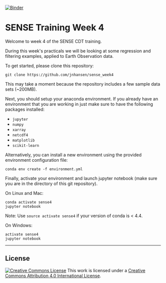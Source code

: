 [![Binder](https://mybinder.org/badge_logo.svg)](https://mybinder.org/v2/gh/jnhansen/sense_week4/master)

# SENSE Training Week 4

Welcome to week 4 of the SENSE CDT training.

During this week's practicals we will be looking at some regression and filtering examples, applied to Earth Observation data.

To get started, please clone this repository:

```
git clone https://github.com/jnhansen/sense_week4
```

This may take a moment because the repository includes a few sample data sets (~200MB).

Next, you should setup your anaconda environment.
If you already have an environment that you are working in
just make sure to have the following packages installed:
- `jupyter`
- `numpy`
- `xarray`
- `netcdf4`
- `matplotlib`
- `scikit-learn`

Alternatively, you can install a new environment using the provided environment configuration file:

```
conda env create -f environment.yml
```

Finally, activate your environment and launch jupyter notebook (make sure you are in the directory of this git repository).

On Linux and Mac:
```
conda activate sense4
jupyter notebook
```
Note: Use `source activate sense4` if your version of conda is < 4.4.


On Windows:
```
activate sense4
jupyter notebook
```


---
## License


[![Creative Commons
License](https://i.creativecommons.org/l/by/4.0/88x31.png)](http://creativecommons.org/licenses/by/4.0/)
This work is licensed under a
[Creative Commons Attribution 4.0 International
License](http://creativecommons.org/licenses/by/4.0/).